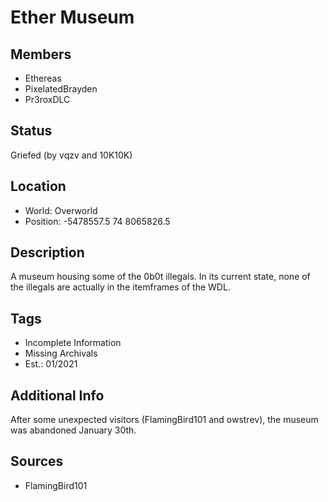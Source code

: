 # Ether Museum

## Members
- Ethereas
- PixelatedBrayden
- Pr3roxDLC

## Status
Griefed (by vqzv and 10K10K)

## Location
- World: Overworld
- Position: -5478557.5 74 8065826.5

## Description
A museum housing some of the 0b0t illegals. In its current state, none of the illegals are actually in the itemframes of the WDL.

## Tags
- Incomplete Information
- Missing Archivals
- Est.: 01/2021

## Additional Info
After some unexpected visitors (FlamingBird101 and owstrev), the museum was abandoned January 30th.

## Sources
- FlamingBird101